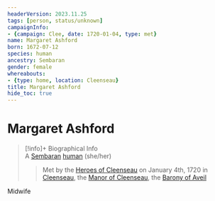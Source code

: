 ```yaml
---
headerVersion: 2023.11.25
tags: [person, status/unknown]
campaignInfo:
- {campaign: Clee, date: 1720-01-04, type: met}
name: Margaret Ashford
born: 1672-07-12
species: human
ancestry: Sembaran
gender: female
whereabouts:
- {type: home, location: Cleenseau}
title: Margaret Ashford
hide_toc: true
---
```

# Margaret Ashford
>[!info]+ Biographical Info  
> A [Sembaran](<../../gazetteer/greater-sembara/sembara/sembara.md>) [human](<../../species/humans/humans.md>) (she/her)  
>   
>>   
>>  Met by the [Heroes of Cleenseau](<../pcs/cleenseau/heroes-of-cleenseau.md>) on January 4th, 1720 in [Cleenseau](<../../gazetteer/greater-sembara/sembara/barony-of-aveil/cleenseau-region/cleenseau/cleenseau.md>), the [Manor of Cleenseau](<../../gazetteer/greater-sembara/sembara/barony-of-aveil/cleenseau-region/manor-of-cleenseau.md>), the [Barony of Aveil](<../../gazetteer/greater-sembara/sembara/barony-of-aveil/barony-of-aveil.md>) 

Midwife

